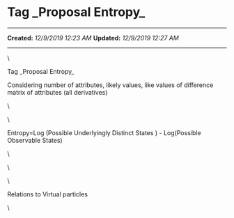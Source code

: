 Tag \_Proposal Entropy\_
========================

  -------------- ----------------------
  **Created:**   *12/9/2019 12:23 AM*
  **Updated:**   *12/9/2019 12:27 AM*
  -------------- ----------------------

\

Tag \_Proposal Entropy\_

Considering number of attributes, likely values, like values of
difference matrix of attributes (all derivatives)

\

\

Entropy=Log (Possible Underlyingly Distinct States ) - Log(Possible
Observable States)

\

\

\

Relations to Virtual particles

\

 
